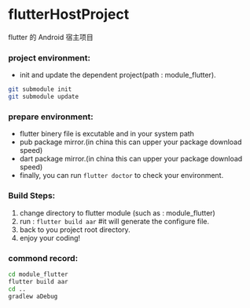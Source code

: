 # flutterHostProject

flutter 的 Android 宿主项目

### project environment:
- init and update the dependent project(path : module_flutter).
```bash
git submodule init
git submodule update
```


### prepare environment:
- flutter binery file is excutable and in your system path
- pub package mirror.(in china this can upper your package download speed)
- dart package mirror.(in china this can upper your package download speed)
- finally, you can run `flutter doctor` to check your environment.

### Build Steps:
1. change directory to flutter module (such as : module_flutter)
2. run : `flutter build aar` #it will generate the configure file.
3. back to you project root directory.
4. enjoy your coding!

### commond record:
```bash
cd module_flutter
flutter build aar
cd ..
gradlew aDebug
```
